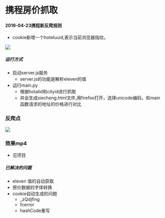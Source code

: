 # 携程房价抓取
#### 2019-04-23携程新反爬规则
* cookie新增一个hoteluuid,表示当前浏览器指纹。

![](https://i.imgur.com/gQaejK7.jpg)

##### 运行方式
* 启动server.js服务
    * server.js的功能是解析eleven的值
* 运行main.py
    * 根据hotalid和cityid进行抓取
    * 并会生成xiecheng.html文件,用firefox打开，选择unicode编码，和main函数请求的地址的价格进行对比
    
### 反爬点 ###

![](https://i.imgur.com/u2n8beV.jpg)

### 效果mp4 ###
*  见项目


##### 已解决的问题
* eleven 值的自动获取
* 房价数据的字体转换
* cookie自动生成的问题
    * _zQdjfing
    * fcerror
    * hashCode重写
